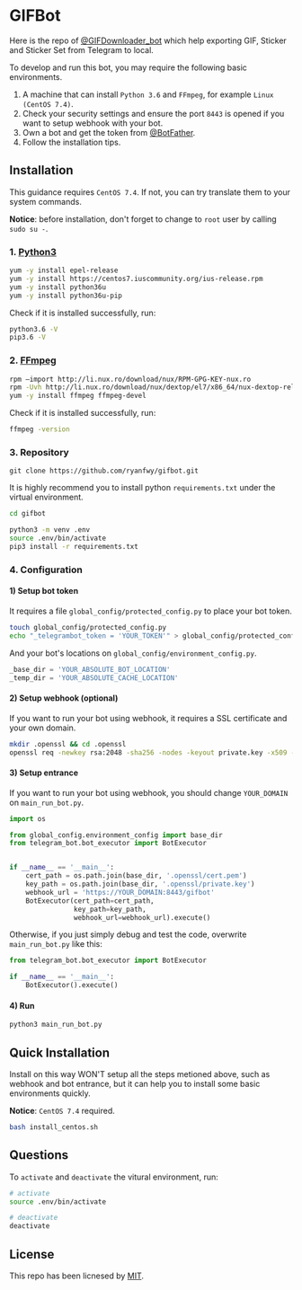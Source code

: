 # GIFBot

Here is the repo of [@GIFDownloader_bot](https://t.me/GIFDownloader_bot) which help exporting GIF, Sticker and Sticker Set from Telegram to local.

To develop and run this bot, you may require the following basic environments.

1. A machine that can install `Python 3.6` and `FFmpeg`, for example `Linux (CentOS 7.4)`.
2. Check your security settings and ensure the port `8443` is opened if you want to setup webhook with your bot.
3. Own a bot and get the token from [@BotFather](https://t.me/BotFather).
4. Follow the installation tips.


## Installation

This guidance requires `CentOS 7.4`. If not, you can try translate them to your system commands.

**Notice**: before installation, don't forget to change to `root` user by calling `sudo su -`.

### 1. [Python3](https://www.python.org/downloads/)
```bash
yum -y install epel-release
yum -y install https://centos7.iuscommunity.org/ius-release.rpm
yum -y install python36u
yum -y install python36u-pip
```

Check if it is installed successfully, run:

```bash
python3.6 -V
pip3.6 -V
```

### 2. [FFmpeg](https://www.ffmpeg.org/download.html)
```bash
rpm –import http://li.nux.ro/download/nux/RPM-GPG-KEY-nux.ro
rpm -Uvh http://li.nux.ro/download/nux/dextop/el7/x86_64/nux-dextop-release-0-5.el7.nux.noarch.rpm
yum -y install ffmpeg ffmpeg-devel
```

Check if it is installed successfully, run:

```bash
ffmpeg -version
```

### 3. Repository

```
git clone https://github.com/ryanfwy/gifbot.git
```

It is highly recommend you to install python `requirements.txt` under the virtual environment.

```bash
cd gifbot

python3 -m venv .env
source .env/bin/activate
pip3 install -r requirements.txt
```

### 4. Configuration

#### 1) Setup bot token

It requires a file `global_config/protected_config.py` to place your bot token.

```bash
touch global_config/protected_config.py
echo "_telegrambot_token = 'YOUR_TOKEN'" > global_config/protected_config.py
```

And your bot's locations on `global_config/environment_config.py`.

```python
_base_dir = 'YOUR_ABSOLUTE_BOT_LOCATION'
_temp_dir = 'YOUR_ABSOLUTE_CACHE_LOCATION'
```

#### 2) Setup webhook (optional)

If you want to run your bot using webhook, it requires a SSL certificate and your own domain.

```bash
mkdir .openssl && cd .openssl
openssl req -newkey rsa:2048 -sha256 -nodes -keyout private.key -x509 -days 3650 -out cert.pem && cd ..
```

#### 3) Setup entrance

If you want to run your bot using webhook, you should change `YOUR_DOMAIN` on `main_run_bot.py`.

```python
import os

from global_config.environment_config import base_dir
from telegram_bot.bot_executor import BotExecutor


if __name__ == '__main__':
    cert_path = os.path.join(base_dir, '.openssl/cert.pem')
    key_path = os.path.join(base_dir, '.openssl/private.key')
    webhook_url = 'https://YOUR_DOMAIN:8443/gifbot'
    BotExecutor(cert_path=cert_path,
                key_path=key_path,
                webhook_url=webhook_url).execute()
```

Otherwise, if you just simply debug and test the code, overwrite `main_run_bot.py` like this:

```python
from telegram_bot.bot_executor import BotExecutor

if __name__ == '__main__':
    BotExecutor().execute()
```

#### 4) Run
```bash
python3 main_run_bot.py
```

## Quick Installation

Install on this way WON'T setup all the steps metioned above, such as webhook and bot entrance, but it can help you to install some basic environments quickly.

**Notice**: `CentOS 7.4` required.

```bash
bash install_centos.sh
```

## Questions

To `activate` and `deactivate` the vitural environment, run:

```bash
# activate
source .env/bin/activate

# deactivate
deactivate
```

## License

This repo has been licnesed by [MIT](https://github.com/ryanfwy/gifbot/blob/master/LICENSE).
